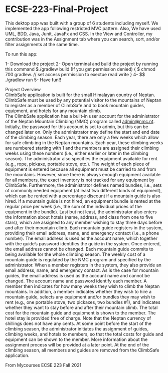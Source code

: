 # ECSE-223-Final-Project
This dektop app was built with a group of 6 students including myself. We implemented the app following restricted MVC pattern. Also, We have used UML, BDD, Java, Junit, JavaFx and CSS. In the View and Controller, my contribution was in the Assignment tab where you can search, sort, and/or filter assignments at the same time.

To run this app:

1- Download the project
2- Open terminal and build the project by running this command $./gradlew build
(If you get permission denied) {
$ chmod 700 gradlew. // set access permission to exectue read write
}
4- $$ ./gradlew run
5- Have fun!!

Project Overview 
<br /> ClimbSafe application is built for the small Himalayan country of Neptan. ClimbSafe must be
used by any potential visitor to the mountains of Neptan to register as a member of ClimbSafe and to
book mountain guides, equipment, and hotels for any mountain climb.
<br /> The ClimbSafe application has a built-in user account for the administrator of the Neptan Mountain
Climbing (NMC) program called admin@nmc.nt. Initially, the password for this account is set to admin,
but this can be changed later on. Only the administrator may define the start and end date of the
climbing season. Each year, there are only a few weeks which allow for safe climb ing in the Neptan
mountains. Each year, these climbing weeks are numbered starting with 1 and the members are assigned
their climbing weeks using these numbers (i.e., either earlier or later in the climbing season).
The administrator also specifies the equipment available for rent (e.g., rope, pickaxe, portable stove,
etc.). The weight of each piece of equipment is entered because all equipment must be carried to and
from the mountains. However, since there is always enough equipment available for all members, the
exact inventory is not tracked for any equipment by ClimbSafe. Furthermore, the administrator defines
named bundles, i.e., sets of commonly needed equipment (at least two different kinds of equipment),
which can be rented with a percentage discount if a mountain guide is also hired. If a mountain guide is
not hired, an equipment bundle is rented at the regular price per week (i.e., the sum of the individual
prices of the equipment in the bundle). Last but not least, the administrator also enters the information
about hotels (name, address, and class from one to five stars), which are assigned to any member
wishing to stay three days before and after their mountain climb.
Each mountain guide registers in the system, providing their email address, name, and emergency
contact (i.e., a phone number). The email address is used as the account name, which together with the
guide’s password identifies the guide in the system. Once entered, the email address cannot be changed.
Each mountain guide commits to being available for the whole climbing season. The weekly cost of a
mountain guide is regulated by the NMC program and specified by the administrator. When a member
registers in the system, they also provide an email address, name, and emergency contact. As is the case
for mountain guides, the email address is used as the account name and cannot be changed. The account
name and password identify each member. A member then indicates for how many weeks they wish to
climb the Neptan mountains. In addition, a member indicates whether they wish to hire a mountain
guide, selects any equipment and/or bundles they may wish to rent (e.g., one portable stove, two
pickaxes, two bundles #1), and indicates whether they want to stay before and after their mountain
climb. The total cost for the mountain guide and equipment is shown to the member. The hotel stay is
provided free of charge. Note that the Neptan currency of shillings does not have any cents.
At some point before the start of the climbing season, the administrator initiates the assignment of
guides, climbing weeks, and hotels to members, so that the total costs for guide and equipment can be
shown to the member. More information about the assignment process will be provided at a later point.
At the end of the climbing season, all members and guides are removed from the ClimbSafe application.

From Mycourses ECSE 223 Fall 2021
